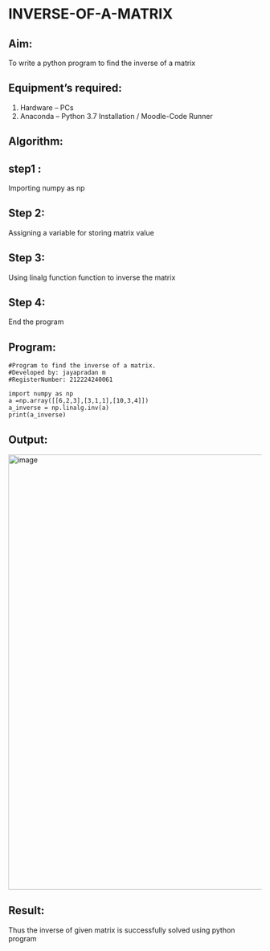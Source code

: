 # INVERSE-OF-A-MATRIX
## Aim:
To write a python program to find the inverse of a matrix
## Equipment’s required:
1. 	Hardware – PCs
2. 	Anaconda – Python 3.7 Installation / Moodle-Code Runner
## Algorithm:
## step1 :
Importing numpy as np

## Step 2:
Assigning a variable for storing matrix value

## Step 3:
Using linalg function function to inverse the matrix

## Step 4:
End the program
## Program:
```
#Program to find the inverse of a matrix.
#Developed by: jayapradan m
#RegisterNumber: 212224240061

import numpy as np 
a =np.array([[6,2,3],[3,1,1],[10,3,4]])
a_inverse = np.linalg.inv(a)
print(a_inverse)

```
## Output:
<img width="1344" height="866" alt="image" src="https://github.com/user-attachments/assets/c6076661-7f40-4e0e-8438-617486598349" />

## Result:
Thus the inverse of given matrix is successfully solved using python program

